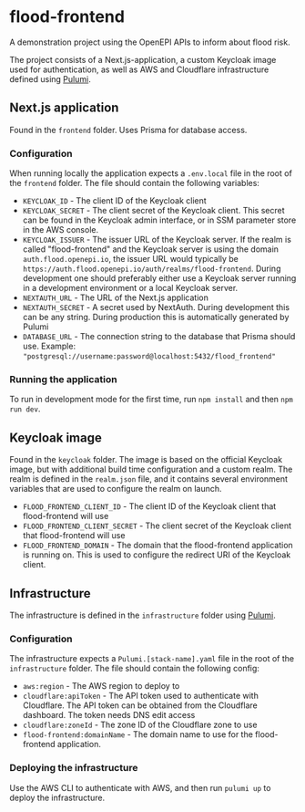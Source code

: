 # flood-frontend

A demonstration project using the OpenEPI APIs to inform about flood risk.

The project consists of a Next.js-application, a custom Keycloak image used for authentication, as well as AWS and Cloudflare infrastructure defined using [Pulumi](https://www.pulumi.com/).

## Next.js application

Found in the `frontend` folder. Uses Prisma for database access.

### Configuration

When running locally the application expects a `.env.local` file in the root of the `frontend` folder. The file should contain the following variables:

- `KEYCLOAK_ID` - The client ID of the Keycloak client
- `KEYCLOAK_SECRET` - The client secret of the Keycloak client. This secret can be found in the Keycloak admin interface, or in SSM parameter store in the AWS console.
- `KEYCLOAK_ISSUER` - The issuer URL of the Keycloak server. If the realm is called "flood-frontend" and the Keycloak server is using the domain `auth.flood.openepi.io`, the issuer URL would typically be `https://auth.flood.openepi.io/auth/realms/flood-frontend`. During development one should preferably either use a Keycloak server running in a development environment or a local Keycloak server.
- `NEXTAUTH_URL` - The URL of the Next.js application
- `NEXTAUTH_SECRET` - A secret used by NextAuth. During development this can be any string. During production this is automatically generated by Pulumi
- `DATABASE_URL` - The connection string to the database that Prisma should use. Example: `"postgresql://username:password@localhost:5432/flood_frontend"`

### Running the application

To run in development mode for the first time, run `npm install` and then `npm run dev`.

## Keycloak image

Found in the `keycloak` folder. The image is based on the official Keycloak image, but with additional build time configuration and a custom realm. The realm is defined in the `realm.json` file, and it contains several environment variables that are used to configure the realm on launch.

- `FLOOD_FRONTEND_CLIENT_ID` - The client ID of the Keycloak client that flood-frontend will use
- `FLOOD_FRONTEND_CLIENT_SECRET` - The client secret of the Keycloak client that flood-frontend will use
- `FLOOD_FRONTEND_DOMAIN` - The domain that the flood-frontend application is running on. This is used to configure the redirect URI of the Keycloak client.

## Infrastructure

The infrastructure is defined in the `infrastructure` folder using [Pulumi](https://www.pulumi.com/).

### Configuration

The infrastructure expects a `Pulumi.[stack-name].yaml` file in the root of the `infrastructure` folder. The file should contain the following config:

- `aws:region` - The AWS region to deploy to
- `cloudflare:apiToken` - The API token used to authenticate with Cloudflare. The API token can be obtained from the Cloudflare dashboard. The token needs DNS edit access
- `cloudflare:zoneId` - The zone ID of the Cloudflare zone to use
- `flood-frontend:domainName` - The domain name to use for the flood-frontend application.

### Deploying the infrastructure

Use the AWS CLI to authenticate with AWS, and then run `pulumi up` to deploy the infrastructure.
